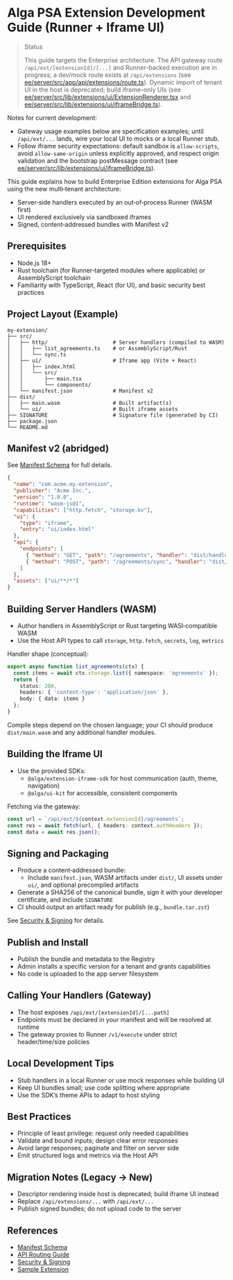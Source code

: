 # Alga PSA Extension Development Guide (Runner + Iframe UI)
> Status
>
> This guide targets the Enterprise architecture. The API gateway route `/api/ext/[extensionId]/[...]` and Runner-backed execution are in progress; a dev/mock route exists at `/api/extensions` (see [ee/server/src/app/api/extensions/route.ts](ee/server/src/app/api/extensions/route.ts)). Dynamic import of tenant UI in the host is deprecated; build iframe-only UIs (see [ee/server/src/lib/extensions/ui/ExtensionRenderer.tsx](ee/server/src/lib/extensions/ui/ExtensionRenderer.tsx) and [ee/server/src/lib/extensions/ui/iframeBridge.ts](ee/server/src/lib/extensions/ui/iframeBridge.ts)).

Notes for current development:
- Gateway usage examples below are specification examples; until `/api/ext/...` lands, wire your local UI to mocks or a local Runner stub.
- Follow iframe security expectations: default sandbox is `allow-scripts`, avoid `allow-same-origin` unless explicitly approved, and respect origin validation and the bootstrap postMessage contract (see [ee/server/src/lib/extensions/ui/iframeBridge.ts](ee/server/src/lib/extensions/ui/iframeBridge.ts)).

This guide explains how to build Enterprise Edition extensions for Alga PSA using the new multi‑tenant architecture:
- Server‑side handlers executed by an out‑of‑process Runner (WASM first)
- UI rendered exclusively via sandboxed iframes
- Signed, content‑addressed bundles with Manifest v2

## Prerequisites

- Node.js 18+
- Rust toolchain (for Runner‑targeted modules where applicable) or AssemblyScript toolchain
- Familiarity with TypeScript, React (for UI), and basic security best practices

## Project Layout (Example)

```
my-extension/
├── src/
│   ├── http/                     # Server handlers (compiled to WASM)
│   │   ├── list_agreements.ts    # or AssemblyScript/Rust
│   │   └── sync.ts
│   ├── ui/                       # Iframe app (Vite + React)
│   │   ├── index.html
│   │   └── src/
│   │       ├── main.tsx
│   │       └── components/
│   └── manifest.json             # Manifest v2
├── dist/
│   ├── main.wasm                 # Built artifact(s)
│   └── ui/                       # Built iframe assets
├── SIGNATURE                     # Signature file (generated by CI)
├── package.json
└── README.md
```

## Manifest v2 (abridged)

See [Manifest Schema](manifest_schema.md) for full details.

```json
{
  "name": "com.acme.my-extension",
  "publisher": "Acme Inc.",
  "version": "1.0.0",
  "runtime": "wasm-js@1",
  "capabilities": ["http.fetch", "storage.kv"],
  "ui": {
    "type": "iframe",
    "entry": "ui/index.html"
  },
  "api": {
    "endpoints": [
      { "method": "GET", "path": "/agreements", "handler": "dist/handlers/http/list_agreements" },
      { "method": "POST", "path": "/agreements/sync", "handler": "dist/handlers/http/sync" }
    ]
  },
  "assets": ["ui/**/*"]
}
```

## Building Server Handlers (WASM)

- Author handlers in AssemblyScript or Rust targeting WASI‑compatible WASM
- Use the Host API types to call `storage`, `http.fetch`, `secrets`, `log`, `metrics`

Handler shape (conceptual):
```ts
export async function list_agreements(ctx) {
  const items = await ctx.storage.list({ namespace: 'agreements' });
  return {
    status: 200,
    headers: { 'content-type': 'application/json' },
    body: { data: items }
  };
}
```

Compile steps depend on the chosen language; your CI should produce `dist/main.wasm` and any additional handler modules.

## Building the Iframe UI

- Use the provided SDKs:
  - `@alga/extension-iframe-sdk` for host communication (auth, theme, navigation)
  - `@alga/ui-kit` for accessible, consistent components

Fetching via the gateway:
```ts
const url = `/api/ext/${context.extensionId}/agreements`;
const res = await fetch(url, { headers: context.authHeaders });
const data = await res.json();
```

## Signing and Packaging

- Produce a content‑addressed bundle:
  - Include `manifest.json`, WASM artifacts under `dist/`, UI assets under `ui/`, and optional precompiled artifacts
- Generate a SHA256 of the canonical bundle, sign it with your developer certificate, and include `SIGNATURE`
- CI should output an artifact ready for publish (e.g., `bundle.tar.zst`)

See [Security & Signing](security_signing.md) for details.

## Publish and Install

- Publish the bundle and metadata to the Registry
- Admin installs a specific version for a tenant and grants capabilities
- No code is uploaded to the app server filesystem

## Calling Your Handlers (Gateway)

- The host exposes `/api/ext/[extensionId]/[...path]`
- Endpoints must be declared in your manifest and will be resolved at runtime
- The gateway proxies to Runner `/v1/execute` under strict header/time/size policies

## Local Development Tips

- Stub handlers in a local Runner or use mock responses while building UI
- Keep UI bundles small; use code splitting where appropriate
- Use the SDK’s theme APIs to adapt to host styling

## Best Practices

- Principle of least privilege: request only needed capabilities
- Validate and bound inputs; design clear error responses
- Avoid large responses; paginate and filter on server side
- Emit structured logs and metrics via the Host API

## Migration Notes (Legacy → New)

- Descriptor rendering inside host is deprecated; build iframe UI instead
- Replace `/api/extensions/...` with `/api/ext/...`
- Publish signed bundles; do not upload code to the server

## References

- [Manifest Schema](manifest_schema.md)
- [API Routing Guide](api-routing-guide.md)
- [Security & Signing](security_signing.md)
- [Sample Extension](sample_template.md)
